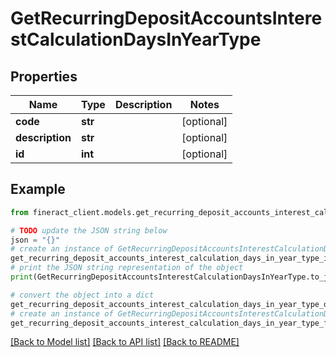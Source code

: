# GetRecurringDepositAccountsInterestCalculationDaysInYearType


## Properties

Name | Type | Description | Notes
------------ | ------------- | ------------- | -------------
**code** | **str** |  | [optional] 
**description** | **str** |  | [optional] 
**id** | **int** |  | [optional] 

## Example

```python
from fineract_client.models.get_recurring_deposit_accounts_interest_calculation_days_in_year_type import GetRecurringDepositAccountsInterestCalculationDaysInYearType

# TODO update the JSON string below
json = "{}"
# create an instance of GetRecurringDepositAccountsInterestCalculationDaysInYearType from a JSON string
get_recurring_deposit_accounts_interest_calculation_days_in_year_type_instance = GetRecurringDepositAccountsInterestCalculationDaysInYearType.from_json(json)
# print the JSON string representation of the object
print(GetRecurringDepositAccountsInterestCalculationDaysInYearType.to_json())

# convert the object into a dict
get_recurring_deposit_accounts_interest_calculation_days_in_year_type_dict = get_recurring_deposit_accounts_interest_calculation_days_in_year_type_instance.to_dict()
# create an instance of GetRecurringDepositAccountsInterestCalculationDaysInYearType from a dict
get_recurring_deposit_accounts_interest_calculation_days_in_year_type_from_dict = GetRecurringDepositAccountsInterestCalculationDaysInYearType.from_dict(get_recurring_deposit_accounts_interest_calculation_days_in_year_type_dict)
```
[[Back to Model list]](../README.md#documentation-for-models) [[Back to API list]](../README.md#documentation-for-api-endpoints) [[Back to README]](../README.md)


